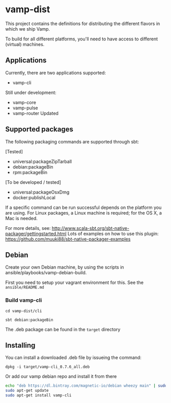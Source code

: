 # vamp-dist

This project contains the definitions for distributing the different flavors in which we ship Vamp.

To build for all different platforms, you'll need to have access to different (virtual) machines.


## Applications
Currently, there are two applications supported: 

- vamp-cli

Still under development:
- vamp-core
- vamp-pulse
- vamp-router
            Updated

## Supported packages

The following packaging commands are supported through sbt:

[Tested]

- universal:packageZipTarball
- debian:packageBin
- rpm:packageBin

[To be developed / tested]
- universal:packageOsxDmg
- docker:publishLocal


If a specific command can be run successful depends on the platform you are using.
For Linux packages, a Linux machine is required; for the OS X, a Mac is needed.

For more details, see: http://www.scala-sbt.org/sbt-native-packager/gettingstarted.html
Lots of examples on how to use this plugin: https://github.com/muuki88/sbt-native-packager-examples


## Debian
Create your own Debian machine, by using the scripts in ansible/playbooks/vamp-debian-build.

First you need to setup your vagrant environment for this. See the `ansible/README.md`


### Build vamp-cli
`cd vamp-dist/cli`

`sbt debian:packageBin`

The .deb package can be found in the `target` directory


## Installing
You can install a downloaded .deb file by issueing the command:

`dpkg -i target/vamp-cli_0.7.6_all.deb`


Or add our vamp debian repo and install it from there
```bash
echo "deb https://dl.bintray.com/magnetic-io/debian wheezy main" | sudo tee -a /etc/apt/sources.list
sudo apt-get update
sudo apt-get install vamp-cli
```





